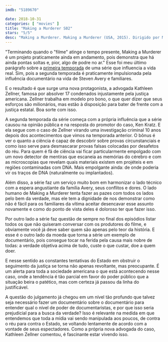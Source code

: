 ```yaml
---
imdb: "5189670"

date: 2018-10-31
categories: [ "movies" ]
title: "Making a Murderer S02"
stars: "5/5"
desc: "Making a Murderer. Making a Murderer (USA, 2015). Dirigido por Moira Demos, Laura Ricciardi. Escrito por Moira Demos, Laura Ricciardi. Com Steven Avery. Documentário, política, justiça, netflix."
---
```

"Terminando quando o "filme" atinge o tempo presente, Making a Murderer é um projeto praticamente ainda em andamento, pois demonstra que há ainda pontas soltas e, pior, algo de podre no ar." Esse foi meu último parágrafo sobre a [primeira temporada](/series/making-a-murderer) de uma série que influencia a vida real. Sim, pois a segunda temporada é praticamente impulsionada pela influência documentário na vida de Steven Avery e familiares.

E o resultado é que surge uma nova protagonista, a advogada Kathleen Zellner, famosa por absolver 17 condenados injustamente pela justiça americana. Zellner trabalha em modelo pro bono, o que quer dizer que seus esforços são milionários, mas estão à disposição para bater de frente com a justiça estatal. Boa sorte com isso.

A segunda temporada da série começa com a própria influência que a série causou na opinião pública e na resposta do promotor do caso, Ken Kratz. E ela segue com o caso de Zellner virando uma investigação criminal 10 anos depois dos acontecimentos que vimos na temporada anterior. O bônus é ver o quanto a ciência é capaz de descobrir sobre provas circunstanciais e como isso serve para desmascarar provas falsas colocadas por desafetos do réu. Para quem é fã de ciência vai ficar particularmente empolgado com um novo detector de mentiras que escaneia as memórias do cérebro e com as microscopias que revelam quais materiais existem em projéteis e em regiões contaminadas com DNA. Mais empolgante ainda: de onde poderia vir os traços de DNA (naturalmente ou implantados).

Além disso, a série faz um serviço muito bom em harmonizar o lado técnico com a espera angustiante da família Avery, seus conflitos e dores. O lado humano de Making a Murderer tenta fazer as pazes com todos os lados pelo bem da verdade, mas ele tem a dignidade de nos demonstrar como não é fácil para os familiares da vítima aceitar desencavar esse assunto novamente e como do ponto de vista deles é doloroso ter que fazer isso.

Por outro lado a série faz questão de sempre no final dos episódios listar todos os que não quiseram conversar com os produtores do filme, e obviamente você já deve saber quem são apenas pelo teor da história. E esse é o outro lado da moeda que torna a série um exemplo de documentário, pois consegue tocar na ferida pela causa mais nobre de todas: a verdade objetiva acima de tudo, custe o que custar, doe a quem doer.

E nesse sentido as constantes tentativas do Estado em obstruir o seguimento da justiça se torna não apenas revoltante, mas preocupante. É um alerta para toda a sociedade americana o que está acontecendo nesse caso, onde a tendência é tão parcial em favor do poder público que a situação beira o patético, mas com certeza já passou da linha do justificável.

A questão do julgamento já chegou em um nível tão profundo que talvez seja necessário fazer um documentário sobre o documentário para entender qual o nível de poder de documentaristas, e por que isso seria prejudicial para a busca da verdade? Isso é relevante na medida em que entendemos que toda a mídia vai sendo manipulada aos poucos, de contra o réu para contra o Estado, se voltando lentamente de acordo com a vontade de seus espectadores. Como a própria nova advogada do caso, Kathleen Zellner comentou, é fascinante estar vivendo isso.
